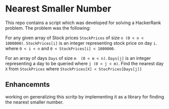 # Nearest Smaller Number

This repo contains a script which was developed for solving a HackerRank problem.
The problem was the following:

For any given array of Stock prices `StockPrices` of size `n (0 < n < 1000000)`.
`StockPrices[i]` is an integer representing stock price on day `i`. where `0 < i < n` and `0 < StockPrices[i] < 1000000`.

For an array of days `Days` of size `m  (0 < m < n)`. `Days[j]` is an integer representing a day to be queried where `j (0 < j < m)`. Find the nearest day `X` from `StockPrices` where `StockPrices[X] < StocPrices[Days[j]]`


## Enhancemnts

working on generalizing this scritp by implementing it as a library for finding the nearest smaller number.
